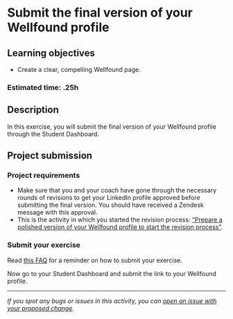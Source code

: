 # Submit the final version of your Wellfound profile

## **Learning objectives**

- Create a clear, compelling Wellfound page.

### **Estimated time: .25h**

## **Description**

In this exercise, you will submit the final version of your Wellfound profile through the Student Dashboard.

## Project submission

### Project requirements

- Make sure that you and your coach have gone through the necessary rounds of revisions to get your LinkedIn profile approved before submitting the final version. You should have received a Zendesk message with this approval.
- This is the activity in which you started the revision process: [“Prepare a polished version of your Wellfound profile to start the revision process”](https://github.com/matovu-farid/curriculum-professional-skills/blob/main/job-search/prepare-polished-version-of-angellist-profile-MVP2.md).

### Submit your exercise

Read [this FAQ](https://microverse.zendesk.com/hc/en-us/articles/360061344234) for a reminder on how to submit your exercise.

Now go to your Student Dashboard and submit the link to your Wellfound profile.

---

_If you spot any bugs or issues in this activity, you can [open an issue with your proposed change](https://github.com/microverseinc/curriculum-transversal-skills/blob/main/git-github/articles/open_issue.md)._
